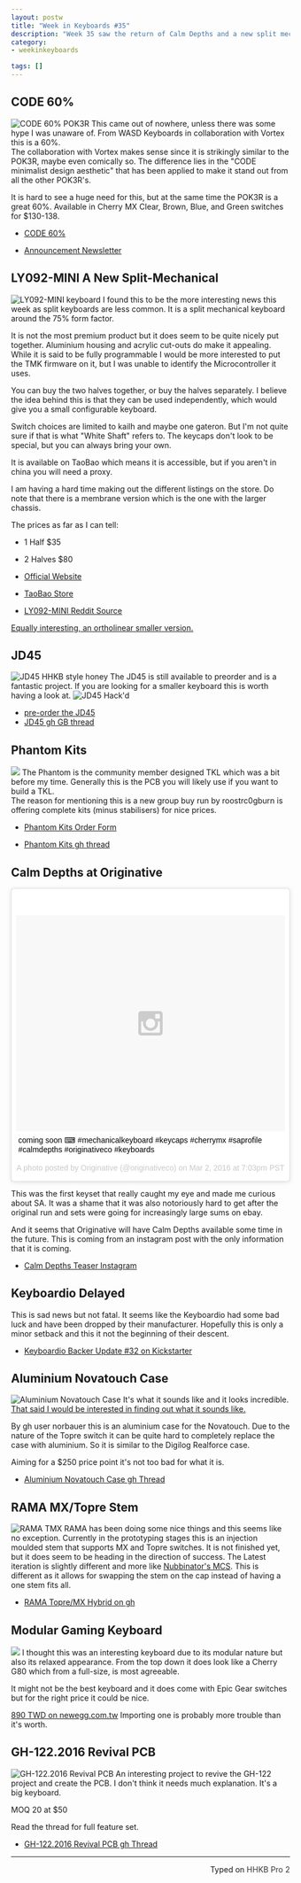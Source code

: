 ```yaml
---
layout: postw
title: "Week in Keyboards #35"
description: "Week 35 saw the return of Calm Depths and a new split mechanical. WASD also began reselling the POK3R."
category: 
- weekinkeyboards

tags: []
---
```


## CODE 60%
![CODE 60% POK3R](http://i.imgur.com/OoNBAnJ.jpg)
This came out of nowhere, unless there was some hype I was unaware of. From WASD Keyboards in collaboration with Vortex this is a 60%.  
The collaboration with Vortex makes sense since it is strikingly similar to the POK3R, maybe even comically so. The difference lies in the "CODE minimalist design aesthetic" that has been applied to make it stand out from all the other POK3R's.

It is hard to see a huge need for this, but at the same time the POK3R is a great 60%.
Available in Cherry MX Clear, Brown, Blue, and Green switches for $130-138.

* [CODE 60%](http://www.wasdkeyboards.com/index.php/products/code-keyboard.html?mc_cid=e30766e2f8&mc_eid=ac3ffc6505)

* [Announcement Newsletter](http://us11.campaign-archive2.com/?u=41bffbeba098c643ef13843f3&id=e30766e2f8&e=ac3ffc6505)

## LY092-MINI A New Split-Mechanical
![LY092-MINI keyboard ](http://i.imgur.com/z8iW9Oj.jpg)
I found this to be the more interesting news this week as split keyboards are less common. It is a split mechanical keyboard around the 75% form factor.

It is not the most premium product but it does seem to be quite nicely put together. Aluminium housing and acrylic cut-outs do make it appealing. While it is said to be fully programmable I would be more interested to put the TMK firmware on it, but I was unable to identify the Microcontroller it uses.

You can buy the two halves together, or buy the halves separately. I believe the idea behind this is that they can be used independently, which would give you a small configurable keyboard.

Switch choices are limited to kailh and maybe one gateron. But I'm not quite sure if that is what "White Shaft" refers to. The keycaps don't look to be special, but you can always bring your own.

It is available on TaoBao which means it is accessible, but if you aren't in china you will need a proxy. 

I am having a hard time making out the different listings on the store. Do note that there is a membrane version which is the one with the larger chassis.

The prices as far as I can tell:
* 1 Half $35
* 2 Halves $80

* [Official Website](http://www.smartyao.com/page930.html)
* [TaoBao Store](https://shop114100401.world.taobao.com/)

* [LY092-MINI Reddit Source](https://redd.it/493uwk)

[Equally interesting, an ortholinear smaller version.](http://www.smartyao.com/page742.html)

## JD45
![JD45 HHKB style honey](http://i.imgur.com/tJmf91Kl.jpg)
The JD45 is still available to preorder and is a fantastic project. If you are looking for a smaller keyboard this is worth having a look at.
![JD45 Hack'd](http://i.imgur.com/DTOwGlil.jpg)

* [pre-order the JD45](http://jd45.carpekeyboards.com/)
* [JD45 gh GB thread](https://geekhack.org/index.php?topic=79797.0)

## Phantom Kits
![](http://i.imgur.com/olJiDCm.jpg)
The Phantom is the community member designed TKL which was a bit before my time. Generally this is the PCB you will likely use if you want to build a TKL.  
The reason for mentioning this is a new group buy run by roostrc0gburn is offering complete kits (minus stabilisers) for nice prices.

* [Phantom Kits Order Form](https://docs.google.com/forms/d/1DDWsYMZOkQE7wWd3n5crk5cs2_v0Fo5l3zSlJWz9uds/viewform?c=0&w=1)

* [Phantom Kits gh thread](https://geekhack.org/index.php?topic=80118.0)

## Calm Depths at Originative
<blockquote class="instagram-media" data-instgrm-captioned data-instgrm-version="6" style=" background:#FFF; border:0; border-radius:3px; box-shadow:0 0 1px 0 rgba(0,0,0,0.5),0 1px 10px 0 rgba(0,0,0,0.15); margin: 1px; max-width:658px; padding:0; width:99.375%; width:-webkit-calc(100% - 2px); width:calc(100% - 2px);"><div style="padding:8px;"> <div style=" background:#F8F8F8; line-height:0; margin-top:40px; padding:40.0925925926% 0; text-align:center; width:100%;"> <div style=" background:url(data:image/png;base64,iVBORw0KGgoAAAANSUhEUgAAACwAAAAsCAMAAAApWqozAAAAGFBMVEUiIiI9PT0eHh4gIB4hIBkcHBwcHBwcHBydr+JQAAAACHRSTlMABA4YHyQsM5jtaMwAAADfSURBVDjL7ZVBEgMhCAQBAf//42xcNbpAqakcM0ftUmFAAIBE81IqBJdS3lS6zs3bIpB9WED3YYXFPmHRfT8sgyrCP1x8uEUxLMzNWElFOYCV6mHWWwMzdPEKHlhLw7NWJqkHc4uIZphavDzA2JPzUDsBZziNae2S6owH8xPmX8G7zzgKEOPUoYHvGz1TBCxMkd3kwNVbU0gKHkx+iZILf77IofhrY1nYFnB/lQPb79drWOyJVa/DAvg9B/rLB4cC+Nqgdz/TvBbBnr6GBReqn/nRmDgaQEej7WhonozjF+Y2I/fZou/qAAAAAElFTkSuQmCC); display:block; height:44px; margin:0 auto -44px; position:relative; top:-22px; width:44px;"></div></div> <p style=" margin:8px 0 0 0; padding:0 4px;"> <a href="https://www.instagram.com/p/BCeaB-LC-N3/" style=" color:#000; font-family:Arial,sans-serif; font-size:14px; font-style:normal; font-weight:normal; line-height:17px; text-decoration:none; word-wrap:break-word;" target="_blank">coming soon ⌨ #mechanicalkeyboard #keycaps #cherrymx #saprofile #calmdepths #originativeco #keyboards</a></p> <p style=" color:#c9c8cd; font-family:Arial,sans-serif; font-size:14px; line-height:17px; margin-bottom:0; margin-top:8px; overflow:hidden; padding:8px 0 7px; text-align:center; text-overflow:ellipsis; white-space:nowrap;">A photo posted by Originative (@originativeco) on <time style=" font-family:Arial,sans-serif; font-size:14px; line-height:17px;" datetime="2016-03-03T03:03:43+00:00">Mar 2, 2016 at 7:03pm PST</time></p></div></blockquote>
<script async defer src="//platform.instagram.com/en_US/embeds.js"></script>

This was the first keyset that really caught my eye and made me curious about SA. It was a shame that it was also notoriously hard to get after the original run and sets were going for increasingly large sums on ebay.

And it seems that Originative will have Calm Depths available some time in the future. This is coming from an instagram post with the only information that it is coming.

* [Calm Depths Teaser Instagram](https://www.instagram.com/p/BCeaB-LC-N3/?taken-by=originativeco)

## Keyboardio Delayed
This is sad news but not fatal. It seems like the Keyboardio had some bad luck and have been dropped by their manufacturer. Hopefully this is only a minor setback and this it not the beginning of their descent.

* [Keyboardio Backer Update #32 on Kickstarter](https://www.kickstarter.com/projects/keyboardio/the-model-01-an-heirloom-grade-keyboard-for-seriou/posts/1501167)

## Aluminium Novatouch Case
![Aluminium Novatouch Case](http://i.imgur.com/UuxI5ru.jpg)
It's what it sounds like and it looks incredible. [That said I would be interested in finding out what it sounds like.](https://youtu.be/OelPpGkggGc)

By gh user norbauer this is an aluminium case for the Novatouch. Due to the nature of the Topre switch it can be quite hard to completely replace the case with aluminium. So it is similar to the Digilog Realforce case.

Aiming for a $250 price point it's not too bad for what it is.

* [Aluminium Novatouch Case gh Thread](https://geekhack.org/index.php?topic=80317.0)

## RAMA MX/Topre Stem
![RAMA TMX ](http://i.imgur.com/BMtaUng.jpg)
RAMA has been doing some nice things and this seems like no exception. Currently in the prototyping stages this is an injection moulded stem that supports MX and Topre switches. It is not finished yet, but it does seem to be heading in the direction of success. The Latest iteration is slightly different and more like [Nubbinator's MCS](https://geekhack.org/index.php?topic=69433.0;nowap). This is different as it allows for swapping the stem on the cap instead of having a one stem fits all.

* [RAMA Topre/MX Hybrid on gh](https://geekhack.org/index.php?topic=69433.0)

## Modular Gaming Keyboard
![](http://i.imgur.com/dKgGnfN.png)
I thought this was an interesting keyboard due to its modular nature but also its relaxed appearance. From the top down it does look like a Cherry G80 which from a full-size, is most agreeable.

It might not be the best keyboard and it does come with Epic Gear switches but for the right price it could be nice.

[890 TWD on newegg.com.tw](http://www.newegg.com.tw/item?itemid=531046) Importing one is probably more trouble than it's worth.

## GH-122.2016 Revival PCB
![GH-122.2016 Revival PCB](http://i.imgur.com/GB5S6xb.png)
An interesting project to revive the GH-122 project and create the PCB. I don't think it needs much explanation. It's a big keyboard.

MOQ 20 at $50

Read the thread for full feature set.

* [GH-122.2016 Revival PCB gh Thread](https://geekhack.org/index.php?topic=80326.0)

---------------------------------

<p style="text-align: right" title="Equipped with Hasu's alternative controller">Typed on <font color="#373737">HHKB Pro 2</font></p>
